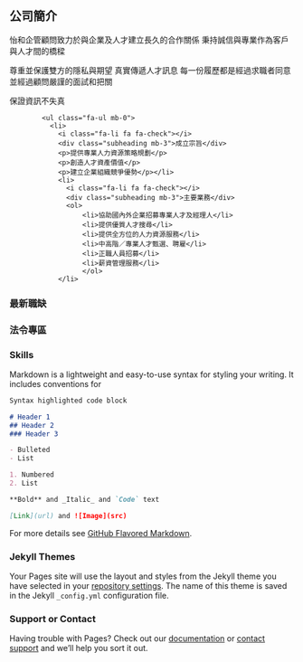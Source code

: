 ## 公司簡介
怡和企管顧問致力於與企業及人才建立長久的合作關係
            秉持誠信與專業作為客戶與人才間的橋樑

 尊重並保護雙方的隱私與期望 真實傳遞人才訊息
 每一份履歷都是經過求職者同意並經過顧問嚴謹的面試和把關

 保證資訊不失真

          
            <ul class="fa-ul mb-0">
              <li>
                <i class="fa-li fa fa-check"></i>
                <div class="subheading mb-3">成立宗旨</div>
                <p>提供專業人力資源策略規劃</p>
                <p>創造人才資產價值</p>
                <p>建立企業組織競爭優勢</p></li>
                <li>
                  <i class="fa-li fa fa-check"></i>
                  <div class="subheading mb-3">主要業務</div>
                  <ol>
                      <li>協助國內外企業招募專業人才及經理人</li>
                      <li>提供優質人才搜尋</li>
                      <li>提供全方位的人力資源服務</li>
                      <li>中高階／專業人才甄選、聘雇</li>
                      <li>正職人員招募</li>
                      <li>薪資管理服務</li>
                      </ol>
                </li>

### 最新職缺

### 法令專區

### Skills
Markdown is a lightweight and easy-to-use syntax for styling your writing. It includes conventions for

```markdown
Syntax highlighted code block

# Header 1
## Header 2
### Header 3

- Bulleted
- List

1. Numbered
2. List

**Bold** and _Italic_ and `Code` text

[Link](url) and ![Image](src)
```

For more details see [GitHub Flavored Markdown](https://guides.github.com/features/mastering-markdown/).

### Jekyll Themes

Your Pages site will use the layout and styles from the Jekyll theme you have selected in your [repository settings](https://github.com/vickiectc/office/settings). The name of this theme is saved in the Jekyll `_config.yml` configuration file.

### Support or Contact

Having trouble with Pages? Check out our [documentation](https://help.github.com/categories/github-pages-basics/) or [contact support](https://github.com/contact) and we’ll help you sort it out.
